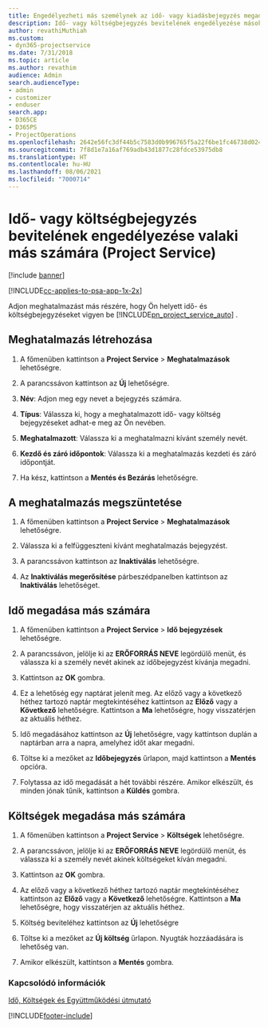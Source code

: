 ```yaml
---
title: Engedélyezheti más személynek az idő- vagy kiadásbejegyzés megadását
description: Idő- vagy költségbejegyzés bevitelének engedélyezése másoknak a Project Service szolgáltatásban
author: revathiMuthiah
ms.custom:
- dyn365-projectservice
ms.date: 7/31/2018
ms.topic: article
ms.author: revathim
audience: Admin
search.audienceType:
- admin
- customizer
- enduser
search.app:
- D365CE
- D365PS
- ProjectOperations
ms.openlocfilehash: 2642e56fc3df44b5c7583d0b996765f5a22f6be1fc46738d02462d928f833048
ms.sourcegitcommit: 7f8d1e7a16af769adb43d1877c28fdce53975db8
ms.translationtype: HT
ms.contentlocale: hu-HU
ms.lasthandoff: 08/06/2021
ms.locfileid: "7000714"
---
```

# <a name="allow-someone-else-to-enter-your-time-entry-or-expense-project-service"></a>Idő- vagy költségbejegyzés bevitelének engedélyezése valaki más számára (Project Service)

[!include [banner](../includes/psa-now-project-operations.md)]

[!INCLUDE[cc-applies-to-psa-app-1x-2x](../includes/cc-applies-to-psa-app-1x-2x.md)]

Adjon meghatalmazást más részére, hogy Ön helyett idő- és költségbejegyzéseket vigyen be [!INCLUDE[pn_project_service_auto](../includes/pn-project-service-auto.md)] .  
  
## <a name="create-a-delegate"></a>Meghatalmazás létrehozása  
  
1.  A főmenüben kattintson a **Project Service** > **Meghatalmazások** lehetőségre.  
  
2.  A parancssávon kattintson az **Új** lehetőségre.  
  
3. **Név**: Adjon meg egy nevet a bejegyzés számára.  
  
4. **Típus**: Válassza ki, hogy a meghatalmazott idő- vagy költség bejegyzéseket adhat-e meg az Ön nevében.  
  
5. **Meghatalmazott**: Válassza ki a meghatalmazni kívánt személy nevét.  
  
6. **Kezdő és záró időpontok**: Válassza ki a meghatalmazás kezdeti és záró időpontját.  
  
7.  Ha kész, kattintson a **Mentés és Bezárás** lehetőségre.  
  
## <a name="turn-off-delegation"></a>A meghatalmazás megszüntetése  
  
1.  A főmenüben kattintson a **Project Service** > **Meghatalmazások** lehetőségre.  
  
2.  Válassza ki a felfüggeszteni kívánt meghatalmazás bejegyzést.  
  
3.  A parancssávon kattintson az **Inaktiválás** lehetőségre.  
  
4.  Az **Inaktiválás megerősítése** párbeszédpanelben kattintson az **Inaktiválás** lehetőséget.  
  
## <a name="enter-time-for-someone-else"></a>Idő megadása más számára  
  
1.  A főmenüben kattintson a **Project Service** > **Idő bejegyzések** lehetőségre.  
  
2.  A parancssávon, jelölje ki az **ERŐFORRÁS NEVE** legördülő menüt, és válassza ki a személy nevét akinek az időbejegyzést kívánja megadni.  
  
3.  Kattintson az **OK** gombra.  
  
4.  Ez a lehetőség egy naptárat jelenít meg. Az előző vagy a következő héthez tartozó naptár megtekintéséhez kattintson az **Előző** vagy a **Következő** lehetőségre. Kattintson a **Ma** lehetőségre, hogy visszatérjen az aktuális héthez.  
  
5.  Idő megadásához kattintson az **Új** lehetőségre, vagy kattintson duplán a naptárban arra a napra, amelyhez időt akar megadni.  
  
6.  Töltse ki a mezőket az **Időbejegyzés** űrlapon, majd kattintson a **Mentés** opcióra.  
  
7.  Folytassa az idő megadását a hét további részére. Amikor elkészült, és minden jónak tűnik, kattintson a **Küldés** gombra.  
  
## <a name="enter-expenses-for-someone-else"></a>Költségek megadása más számára  
  
1.  A főmenüben kattintson a **Project Service** > **Költségek** lehetőségre.  
  
2.  A parancssávon, jelölje ki az **ERŐFORRÁS NEVE** legördülő menüt, és válassza ki a személy nevét akinek költségeket kíván megadni.  
  
3.  Kattintson az **OK** gombra.  
  
4.  Az előző vagy a következő héthez tartozó naptár megtekintéséhez kattintson az **Előző** vagy a **Következő** lehetőségre. Kattintson a **Ma** lehetőségre, hogy visszatérjen az aktuális héthez.  
  
5.  Költség beviteléhez kattintson az **Új** lehetőségre  
  
6.  Töltse ki a mezőket az **Új költség** űrlapon. Nyugták hozzáadására is lehetőség van.  
  
7.  Amikor elkészült, kattintson a **Mentés** gombra.  
  
### <a name="see-also"></a>Kapcsolódó információk  
 [Idő, Költségek és Együttműködési útmutató](../psa/time-expense-collaboration-guide.md)


[!INCLUDE[footer-include](../includes/footer-banner.md)]